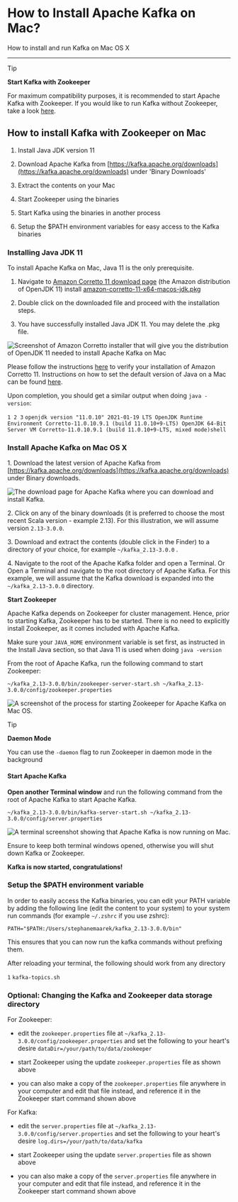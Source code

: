How to Install Apache Kafka on Mac?
===================================

How to install and run Kafka on Mac OS X

* * *

> [!TIP]
> **Start Kafka with Zookeeper**
>
> For maximum compatibility purposes, it is recommended to start Apache Kafka with Zookeeper. If you would like to run Kafka without Zookeeper, take a look [here](/kafka/how-to-install-apache-kafka-on-mac-without-zookeeper-kraft-mode/).

How to install Kafka with Zookeeper on Mac
------------------------------------------

[](#How-to-install-Kafka-with-Zookeeper-on-Mac-0)

1.  Install Java JDK version 11
    
2.  Download Apache Kafka from [https://kafka.apache.org/downloads](https://kafka.apache.org/downloads) under 'Binary Downloads'
    
3.  Extract the contents on your Mac
    
4.  Start Zookeeper using the binaries
    
5.  Start Kafka using the binaries in another process
    
6.  Setup the $PATH environment variables for easy access to the Kafka binaries
    

### Installing Java JDK 11

[](#Installing-Java-JDK-11-0)

To install Apache Kafka on Mac, Java 11 is the only prerequisite.

1.  Navigate to [Amazon Corretto 11 download page](https://docs.aws.amazon.com/corretto/latest/corretto-11-ug/downloads-list.html) (the Amazon distribution of OpenJDK 11) install [amazon-corretto-11-x64-macos-jdk.pkg](https://corretto.aws/downloads/latest/amazon-corretto-11-x64-macos-jdk.pkg)
    
2.  Double click on the downloaded file and proceed with the installation steps.
    
3.  You have successfully installed Java JDK 11. You may delete the .pkg file.
    

![Screenshot of Amazon Corretto installer that will give you the distribution of OpenJDK 11 needed to install Apache Kafka on Mac](../static/images/image__28_.webp "Amazon Corretto Installer - the Amazon distribution of OpenJDK 11")

Please follow the instructions [here](https://docs.aws.amazon.com/corretto/latest/corretto-11-ug/macos-install.html#macos-install-instruct) to verify your installation of Amazon Corretto 11. Instructions on how to set the default version of Java on a Mac can be found [here](https://stackoverflow.com/a/24657630).

Upon completion, you should get a similar output when doing `java -version`:

[](javascript:void(0);)

`1 2 3` `openjdk version "11.0.10" 2021-01-19 LTS OpenJDK Runtime Environment Corretto-11.0.10.9.1 (build 11.0.10+9-LTS) OpenJDK 64-Bit Server VM Corretto-11.0.10.9.1 (build 11.0.10+9-LTS, mixed mode)shell`

### Install Apache Kafka on Mac OS X

[](#Install-Apache-Kafka-on-Mac-OS-X-1)

1\. Download the latest version of Apache Kafka from [https://kafka.apache.org/downloads](https://kafka.apache.org/downloads) under Binary downloads.

![The download page for Apache Kafka where you can download and install Kafka.](../static/images/image__29_.webp "Install Kafka - Apache Kafka Download")

2\. Click on any of the binary downloads (it is preferred to choose the most recent Scala version - example 2.13). For this illustration, we will assume version `2.13-3.0.0`.

3\. Download and extract the contents (double click in the Finder) to a directory of your choice, for example `~/kafka_2.13-3.0.0` .

4\. Navigate to the root of the Apache Kafka folder and open a Terminal. Or Open a Terminal and navigate to the root directory of Apache Kafka. For this example, we will assume that the Kafka download is expanded into the `~/kafka_2.13-3.0.0` directory.

**Start Zookeeper**

Apache Kafka depends on Zookeeper for cluster management. Hence, prior to starting Kafka, Zookeeper has to be started. There is no need to explicitly install Zookeeper, as it comes included with Apache Kafka.

Make sure your `JAVA_HOME` environment variable is set first, as instructed in the Install Java section, so that Java 11 is used when doing `java -version`

From the root of Apache Kafka, run the following command to start Zookeeper:

```
~/kafka_2.13-3.0.0/bin/zookeeper-server-start.sh ~/kafka_2.13-3.0.0/config/zookeeper.properties
```

![A screenshot of the process for starting Zookeeper for Apache Kafka on Mac OS.](../static/images/Screen_Shot_2022-01-06_at_18.webp "Starting Zookeeper for Apache Kafka on Mac")

> [!TIP]
> **Daemon Mode**
>
> You can use the `-daemon` flag to run Zookeeper in daemon mode in the background

#### **Start Apache Kafka**

**Open another Terminal window** and run the following command from the root of Apache Kafka to start Apache Kafka.



```
~/kafka_2.13-3.0.0/bin/kafka-server-start.sh ~/kafka_2.13-3.0.0/config/server.properties
```

![A terminal screenshot showing that Apache Kafka is now running on Mac.](../static/images/Screen_Shot_2022-01-06_at_18.webp "Starting Apache Kafka on Mac via Terminal")

Ensure to keep both terminal windows opened, otherwise you will shut down Kafka or Zookeeper.

**Kafka is now started, congratulations!**

### Setup the $PATH environment variable

[](#Setup-the-$PATH-environment-variable-2)

In order to easily access the Kafka binaries, you can edit your PATH variable by adding the following line (edit the content to your system) to your system run commands (for example `~/.zshrc` if you use zshrc):

`PATH="$PATH:/Users/stephanemaarek/kafka_2.13-3.0.0/bin"`

This ensures that you can now run the kafka commands without prefixing them.

After reloading your terminal, the following should work from any directory

`1` `kafka-topics.sh`

### Optional: Changing the Kafka and Zookeeper data storage directory

[](#Optional:-Changing-the-Kafka-and-Zookeeper-data-storage-directory-3)

For Zookeeper:

*   edit the `zookeeper.properties` file at `~/kafka_2.13-3.0.0/config/zookeeper.properties` and set the following to your heart's desire `dataDir=/your/path/to/data/zookeeper`
    
*   start Zookeeper using the update `zookeeper.properties` file as shown above
    
*   you can also make a copy of the `zookeeper.properties` file anywhere in your computer and edit that file instead, and reference it in the Zookeeper start command shown above
    

For Kafka:

*   edit the `server.properties` file at `~/kafka_2.13-3.0.0/config/server.properties` and set the following to your heart's desire `log.dirs=/your/path/to/data/kafka`
    
*   start Zookeeper using the update `server.properties` file as shown above
    
*   you can also make a copy of the `server.properties` file anywhere in your computer and edit that file instead, and reference it in the Zookeeper start command shown above